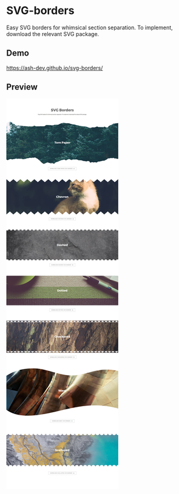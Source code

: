 # SVG-borders

Easy SVG borders for whimsical section separation. To implement, download the relevant SVG package.

## Demo

https://ash-dev.github.io/svg-borders/

## Preview

![Color schemes](https://github.com/ash-dev/svg-borders/blob/master/images/demo.jpg?raw=true)